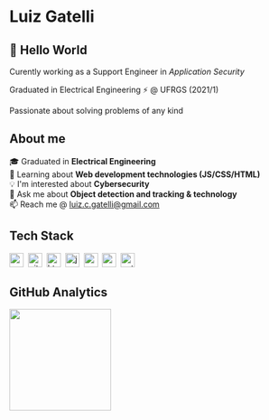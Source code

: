 # Luiz Gatelli

## 👋 Hello World
Curently working as a Support Engineer in _Application Security_

Graduated in Electrical Engineering ⚡ @ UFRGS (2021/1)

Passionate about solving problems of any kind


## About me
🎓&nbsp;Graduated in **Electrical Engineering**
<br/>🌱&nbsp;Learning about **Web development technologies (JS/CSS/HTML)**
<br/>💡&nbsp;I'm interested about **Cybersecurity**
<br/>💬&nbsp;Ask me about **Object detection and tracking & technology**
<br/>📫&nbsp;Reach me @ [luiz.c.gatelli@gmail.com](mailto:luiz.c.gatelli@gmail.com)

## Tech Stack
<img src="https://img.shields.io/badge/Css3-05122A?style=flat&logo=css3" alt="css3 Badge" height="25">&nbsp;
<img src="https://img.shields.io/badge/Git-05122A?style=flat&logo=git" alt="git Badge" height="25">&nbsp;
<img src="https://img.shields.io/badge/Html5-05122A?style=flat&logo=html5" alt="html5 Badge" height="25">&nbsp;
<img src="https://img.shields.io/badge/Javascript-05122A?style=flat&logo=javascript" alt="javascript Badge" height="25">&nbsp;
<img src="https://img.shields.io/badge/Matlab-05122A?style=flat&logo=matlab" alt="matlab Badge" height="25">&nbsp;
<img src="https://img.shields.io/badge/Nodejs-05122A?style=flat&logo=node.js" alt="nodejs Badge" height="25">&nbsp;
<img src="https://img.shields.io/badge/Python-05122A?style=flat&logo=python" alt="python Badge" height="25">&nbsp;

## GitHub Analytics
<div>
<img height="180em" src="https://github-readme-stats.vercel.app/api/top-langs/?username=luiz-gatelli&theme=default&layout=compact&langs_count=5">
</div>

